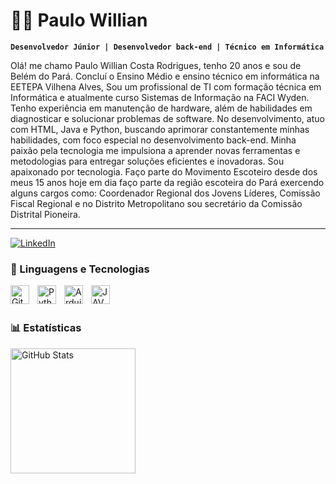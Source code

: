 # 👨‍💻 Paulo Willian

**`Desenvolvedor Júnior | Desenvolvedor back-end | Técnico em Informática`**

Olá! me chamo Paulo Willian Costa Rodrigues, tenho 20 anos e sou de Belém do Pará. Concluí o Ensino Médio e ensino técnico em informática na EETEPA Vilhena Alves, Sou um profissional de TI com formação técnica em Informática e atualmente curso Sistemas de Informação na FACI Wyden. Tenho experiência em manutenção de hardware, além de habilidades em diagnosticar e solucionar problemas de software. No desenvolvimento, atuo com HTML, Java e Python, buscando aprimorar constantemente minhas habilidades, com foco especial no desenvolvimento back-end. Minha paixão pela tecnologia me impulsiona a aprender novas ferramentas e metodologias para entregar soluções eficientes e inovadoras. Sou apaixonado por tecnologia. Faço parte do Movimento Escoteiro desde dos meus 15 anos hoje em dia faço parte da região escoteira do Pará exercendo alguns cargos como: Coordenador Regional dos Jovens Líderes, Comissão Fiscal Regional e no Distrito Metropolitano sou secretário da Comissão Distrital Pioneira.

---
[![LinkedIn](https://img.shields.io/badge/LinkedIn-0077B5?style=for-the-badge&logo=linkedin&logoColor=white)](https://www.linkedin.com/in/paulo-willian-909040332/)
### 🤖 Linguagens e Tecnologias

<img 
    align="left" 
    alt="Git" 
    title="Git"
    width="30px" 
    style="padding-right: 10px;" 
    src="https://cdn.jsdelivr.net/gh/devicons/devicon@latest/icons/git/git-original.svg" 
/>
<img 
    align="left" 
    alt="Python" 
    title="Python"
    width="30px" 
    style="padding-right: 10px;" 
    src="https://cdn.jsdelivr.net/gh/devicons/devicon@latest/icons/python/python-original.svg" 
/>
<img 
    align="left" 
    alt="Arduino"
    title="Arduino" 
    width="30px" 
    style="padding-right: 10px;" 
    src="https://brandslogos.com/wp-content/uploads/images/large/arduino-logo-1.png" 
/>
<img 
    align="left" 
    alt="JAVA"
    title="JAVA" 
    width="30px" 
    style="padding-right: 10px;" 
    src="https://images.vexels.com/media/users/3/166401/isolated/preview/b82aa7ac3f736dd78570dd3fa3fa9e24-java-programming-language-icon-by-vexels.png" 
/>

<br/>
<br/>



### 📊 Estatísticas

<p>
  <img 
    align="left" 
    alt="GitHub Stats" 
    height="200" 
    style="padding-right: 10px;" 
    src="https://github-readme-stats.vercel.app/api?username=Paulowillian1408&show_icons=true&theme=tokyonight&include_all_commits=true&locale=pt-br" 
  />
